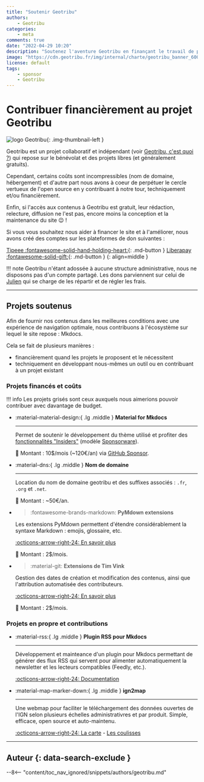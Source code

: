 ```yaml
---
title: "Soutenir Geotribu"
authors:
    - Geotribu
categories:
    - meta
comments: true
date: "2022-04-29 10:20"
description: "Soutenez l'aventure Geotribu en finançant le travail de personnes bénévoles et passionnées !"
image: "https://cdn.geotribu.fr/img/internal/charte/geotribu_banner_600x300.png"
license: default
tags:
    - sponsor
    - Geotribu
---
```


# Contribuer financièrement au projet Geotribu

![logo Geotribu](https://cdn.geotribu.fr/img/internal/charte/geotribu_logo_75x75.webp "logo Geotribu"){: .img-thumbnail-left }

Geotribu est un projet collaboratif et indépendant (voir [Geotribu, c'est quoi ?](index.md#geotribu-cest-quoi)) qui repose sur le bénévolat et des projets libres (et généralement gratuits).

Cependant, certains coûts sont incompressibles (nom de domaine, hébergement) et d'autre part nous avons à coeur de perpétuer le cercle vertueux de l'open source en y contribuant à notre tour, techniquement et/ou financièrement.

Enfin, si l'accès aux contenus à Geotribu est gratuit, leur rédaction, relecture, diffusion ne l'est pas, encore moins la conception et la maintenance du site :wink: !

Si vous vous souhaitez nous aider à financer le site et à l'améliorer, nous avons créé des comptes sur les plateformes de don suivantes :

[Tipeee :fontawesome-solid-hand-holding-heart:](https://fr.tipeee.com/geotribu/){: .md-button }
[Liberapay :fontawesome-solid-gift:](https://liberapay.com/Geotribu/){: .md-button }
{: align=middle }

!!! note
    Geotribu n'étant adossée à aucune structure administrative, nous ne disposons pas d'un compte partagé. Les dons parviennent sur celui de [Julien](jmou.md) qui se charge de les répartir et de régler les frais.

----

## Projets soutenus

Afin de fournir nos contenus dans les meilleures conditions avec une expérience de navigation optimale, nous contribuons à l'écosystème sur lequel le site repose : Mkdocs.

Cela se fait de plusieurs manières :

- financièrement quand les projets le proposent et le nécessitent
- techniquement en développant nous-mêmes un outil ou en contribuant à un projet existant

### Projets financés et coûts

!!! info
    Les projets grisés sont ceux auxquels nous aimerions pouvoir contribuer avec davantage de budget.

<!-- markdownlint-disable MD033 -->
<div class="grid cards" markdown>

- :material-material-design:{ .lg .middle } __Material for Mkdocs__

    ----

    Permet de soutenir le développement du thème utilisé et profiter des [fonctionnalités "Insiders"](https://squidfunk.github.io/mkdocs-material/insiders/#exclusive-features) (modèle [Sponsorware](https://github.com/sponsorware/docs#sponsorware)).  

    :money_with_wings: Montant : 10$/mois (~120€/an) via [GitHub Sponsor](https://github.com/orgs/geotribu/sponsoring).

- :material-dns:{ .lg .middle } __Nom de domaine__

    ----

    Location du nom de domaine geotribu et des suffixes associés : `.fr`, `.org` et `.net`.

    :money_with_wings: Montant : ~50€/an.

- > :fontawesome-brands-markdown: __PyMdown extensions__

    Les extensions PyMdown permettent d'étendre considérablement la syntaxe Markdown : emojis, glossaire, etc.

    [:octicons-arrow-right-24: En savoir plus](https://facelessuser.github.io/pymdown-extensions/about/contributing/#become-a-sponsor)

    :money_with_wings: Montant : 2$/mois.

- > :material-git: __Extensions de Tim Vink__

    Gestion des dates de création et modification des contenus, ainsi que l'attribution automatisée des contributeurs.

    [:octicons-arrow-right-24: En savoir plus](https://github.com/sponsors/timvink?editing=false&preview=false&sponsor=geotribu)

    :money_with_wings: Montant : 2$/mois.

</div>
<!-- markdownlint-enable MD033 -->

### Projets en propre et contributions

<!-- markdownlint-disable MD033 -->
<div class="grid cards" markdown>

- :material-rss:{ .lg .middle } __Plugin RSS pour Mkdocs__

    ----

    Développement et mainteance d'un plugin pour Mkdocs permettant de générer des flux RSS qui servent pour alimenter automatiquement la newsletter et les lecteurs compatibles (Feedly, etc.).

    [:octicons-arrow-right-24: Documentation](https://guts.github.io/mkdocs-rss-plugin/)

- :material-map-marker-down:{ .lg .middle } __ign2map__

    ----

    Une webmap pour faciliter le téléchargement des données ouvertes de l'IGN selon plusieurs échelles administrativres et par produit. Simple, efficace, open source et auto-maintenu.

    [:octicons-arrow-right-24: La carte](https://geotribu.github.io/ign-fr-opendata-download-ui/index.html) - [Les coulisses](../articles/2021/2021-02-15_ignfr2map_carte_liens_IGN_open-data_7_etapes.md)

</div>
<!-- markdownlint-enable MD033 -->

----

## Auteur {: data-search-exclude }

--8<-- "content/toc_nav_ignored/snippets/authors/geotribu.md"
